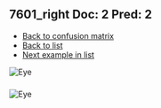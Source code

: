 ## 7601_right Doc: 2 Pred: 2
- [Back to confusion matrix](https://github.com/juliandewit/kaggle_retinopathy/blob/master/matrix.md)
- [Back to list](https://github.com/juliandewit/kaggle_retinopathy/blob/master/lists/22/list.md)
- [Next example in list](https://github.com/juliandewit/kaggle_retinopathy/blob/master/lists/22/76/7638_right.md)

![Eye](https://retinopaty.blob.core.windows.net/size1024/7601_right_2.jpeg)

### 

![Eye]()
